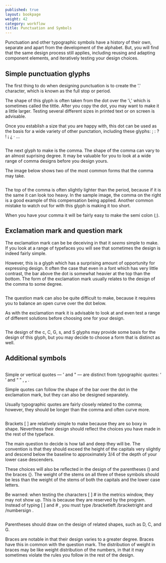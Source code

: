 ```yaml
---
published: true
layout: bookpage
weight: 42
category: workflow
title: Punctuation and Symbols
---
```


Punctuation and other typographic symbols have a history of their own, separate and apart from the development of the alphabet. But, you will find that the same design process still applies, including reusing and adapting component elements, and iteratively testing your design choices.

## Simple punctuation glyphs

The first thing to do when designing punctuation is to create the '.' character, which is known as the full stop or period.

The shape of this glyph is often taken from the dot over the 'i,' which is sometimes called the tittle. After you copy the dot, you may want to make it a little larger. Testing several different sizes in printed text or on screen is advisable.

Once you establish a size that you are happy with, this dot can be used as the basis for a wide variety of other punctation, including these glyphs:  ; : ? ! ¡ ¿ · …

<img src="images/period.png" alt="">

The next glyph to make is the comma. The shape of the comma can vary to an almost suprising degree. It may be valuable for you to look at a wide range of comma designs before you design yours.

The image below shows two of the most common forms that the comma may take.

<img src="images/commas.png" alt="">

The top of the comma is often slightly lighter than the period, because if it is the same it can look too heavy. In the sample image, the comma on the right is a good example of this compensation being applied. Another common mistake to watch out for with this glyph is making it too short.

When you have your comma it will be fairly easy to make the semi colon (;).

## Exclamation mark and question mark

The exclamation mark can be be deceiving in that it <em>seems</em> simple to make. If you look at a range of typefaces you will see that sometimes the design is indeed fairly simple.

However, this is a glyph which has a surprising amount of opportunity for expressing design. It often the case that even in a font which has very little contrast, the bar above the dot is somewhat heavier at the top than the bottom. The form of the exclamation mark usually relates to the design of the comma to some degree.

<img src="images/exclam.png" alt="">

The question mark can also be quite difficult to make, because it requires you to balance an open curve over the dot below.

As with the exclamation mark it is advisable to look at and even test a range of different solutions before choosing one for your design.

<img src="images/question%20marks.png" alt="">

The design of the c, C, G, s, and S glyphs may provide some basis for the design of this glyph, but you may decide to choose a form that is distinct as well.

## Additional symbols
<img src="images/3quotes.png" alt="">

Simple or vertical quotes &mdash; &apos; and &quot; &mdash; are distinct from typographic quotes: ‘ ’ and “ ” ‚ „ .

Simple quotes can follow the shape of the bar over the dot in the exclamation mark, but they can also be designed separately.

Usually typographic quotes are fairly closely related to the comma; however, they should be longer than the comma and often curve more.

<img src="images/3quotes2.png" alt="">

Brackets [ ] are relatively simple to make because they are so boxy in shape. Neverthess their design should reflect the choices you have made in the rest of the typeface.

The main question to decide is how tall and deep they will be. The convention is that they should exceed the height of the capitals very slightly and descend below the baseline to approximately 3/4 of the depth of your lower case descenders.

These choices will also be reflected in the design of the parentheses () and the braces {}. The weight of the stems on all three of these symbols should be less than the weight of the stems of both the capitals and the lower case letters.

Be warned: when testing the characters [ ] # in the metrics window, they may not show up. This is because they are reserved by the program. Instead of typing [ ] and # , you must type /bracketleft /bracketright and /numbersign .

<img src="images/1Brackets1.png" alt="">

Parentheses should draw on the design of related shapes, such as D, C, and G.

Braces are notable in that their design varies to a greater degree. Braces have this in common with the question mark. The distribution of weight in braces may be like weight distribution of the numbers, in that it may sometimes violate the rules you follow in the rest of the design.
